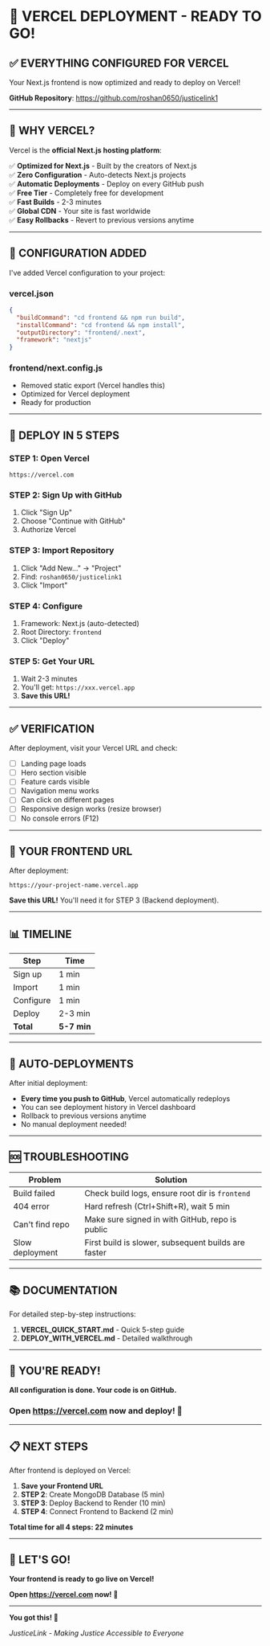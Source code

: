 # 🚀 VERCEL DEPLOYMENT - READY TO GO!

## ✅ EVERYTHING CONFIGURED FOR VERCEL

Your Next.js frontend is now optimized and ready to deploy on Vercel!

**GitHub Repository**: https://github.com/roshan0650/justicelink1

---

## 🎯 WHY VERCEL?

Vercel is the **official Next.js hosting platform**:

✅ **Optimized for Next.js** - Built by the creators of Next.js  
✅ **Zero Configuration** - Auto-detects Next.js projects  
✅ **Automatic Deployments** - Deploy on every GitHub push  
✅ **Free Tier** - Completely free for development  
✅ **Fast Builds** - 2-3 minutes  
✅ **Global CDN** - Your site is fast worldwide  
✅ **Easy Rollbacks** - Revert to previous versions anytime  

---

## 📝 CONFIGURATION ADDED

I've added Vercel configuration to your project:

### **vercel.json**
```json
{
  "buildCommand": "cd frontend && npm run build",
  "installCommand": "cd frontend && npm install",
  "outputDirectory": "frontend/.next",
  "framework": "nextjs"
}
```

### **frontend/next.config.js**
- Removed static export (Vercel handles this)
- Optimized for Vercel deployment
- Ready for production

---

## 🚀 DEPLOY IN 5 STEPS

### **STEP 1: Open Vercel**
```
https://vercel.com
```

### **STEP 2: Sign Up with GitHub**
1. Click "Sign Up"
2. Choose "Continue with GitHub"
3. Authorize Vercel

### **STEP 3: Import Repository**
1. Click "Add New..." → "Project"
2. Find: `roshan0650/justicelink1`
3. Click "Import"

### **STEP 4: Configure**
1. Framework: Next.js (auto-detected)
2. Root Directory: `frontend`
3. Click "Deploy"

### **STEP 5: Get Your URL**
1. Wait 2-3 minutes
2. You'll get: `https://xxx.vercel.app`
3. **Save this URL!**

---

## ✅ VERIFICATION

After deployment, visit your Vercel URL and check:

- [ ] Landing page loads
- [ ] Hero section visible
- [ ] Feature cards visible
- [ ] Navigation menu works
- [ ] Can click on different pages
- [ ] Responsive design works (resize browser)
- [ ] No console errors (F12)

---

## 🎯 YOUR FRONTEND URL

After deployment:
```
https://your-project-name.vercel.app
```

**Save this URL!** You'll need it for STEP 3 (Backend deployment).

---

## 📊 TIMELINE

| Step | Time |
|------|------|
| Sign up | 1 min |
| Import | 1 min |
| Configure | 1 min |
| Deploy | 2-3 min |
| **Total** | **5-7 min** |

---

## 🔄 AUTO-DEPLOYMENTS

After initial deployment:

- **Every time you push to GitHub**, Vercel automatically redeploys
- You can see deployment history in Vercel dashboard
- Rollback to previous versions anytime
- No manual deployment needed!

---

## 🆘 TROUBLESHOOTING

| Problem | Solution |
|---------|----------|
| Build failed | Check build logs, ensure root dir is `frontend` |
| 404 error | Hard refresh (Ctrl+Shift+R), wait 5 min |
| Can't find repo | Make sure signed in with GitHub, repo is public |
| Slow deployment | First build is slower, subsequent builds are faster |

---

## 📚 DOCUMENTATION

For detailed step-by-step instructions:

1. **VERCEL_QUICK_START.md** - Quick 5-step guide
2. **DEPLOY_WITH_VERCEL.md** - Detailed walkthrough

---

## 🎉 YOU'RE READY!

**All configuration is done. Your code is on GitHub.**

### **Open https://vercel.com now and deploy! 🚀**

---

## 📋 NEXT STEPS

After frontend is deployed on Vercel:

1. **Save your Frontend URL**
2. **STEP 2**: Create MongoDB Database (5 min)
3. **STEP 3**: Deploy Backend to Render (10 min)
4. **STEP 4**: Connect Frontend to Backend (2 min)

**Total time for all 4 steps: 22 minutes**

---

## 🚀 LET'S GO!

**Your frontend is ready to go live on Vercel!**

**Open https://vercel.com now! 🎉**

---

**You got this! 💪**

*JusticeLink - Making Justice Accessible to Everyone*

